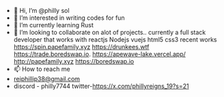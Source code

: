 - 👋 Hi, I’m @philly sol
- 👀 I’m interested in writing codes for fun
- 🌱 I’m currently learning Rust
- 💞️ I’m looking to collaborate on alot of projects..
currently a full stack developer that works with reactjs Nodejs vuejs html5 css3
recent works
  https://spin.papefamily.xyz
  https://drunkees.wtf
  https://trade.boredswap.io.        https://apewave-lake.vercel.app/
  http://papefamily.xyz
  https://boredswap.io
- 📫 How to reach me
- reiphillip38@gmail.com
- discord - philly7744
twitter-https://x.com/phillyreigns_19?s=21

